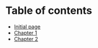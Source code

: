 # Table of contents

* [Initial page](README.md)
* [Chapter 1](chapter1.md)
* [Chapter 2](chapter2.md)
